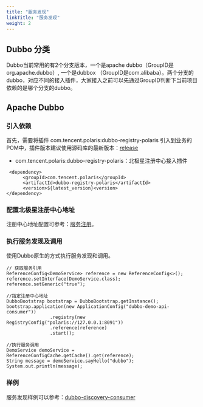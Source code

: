 ```yaml
---
title: "服务发现"
linkTitle: "服务发现"
weight: 2
---
```


## Dubbo 分类

Dubbo当前常用的有2个分支版本，一个是apache dubbo（GroupID是org.apache.dubbo）, 一个是dubbox （GroupID是com.alibaba）。两个分支的dubbo，对应不同的接入插件，大家接入之前可以先通过GroupID判断下当前项目依赖的是哪个分支的dubbo。

## Apache Dubbo

### 引入依赖

首先，需要将插件 com.tencent.polaris:dubbo-registry-polaris 引入到业务的POM中，插件版本建议使用源码库的最新版本：[release](https://github.com/polarismesh/dubbo-java-polaris/releases)

- com.tencent.polaris:dubbo-registry-polaris：北极星注册中心接入插件

```
 <dependency>
      <groupId>com.tencent.polaris</groupId>
      <artifactId>dubbo-registry-polaris</artifactId>
      <version>${latest_version}<version>
</dependency>
```

### 配置北极星注册中心地址

注册中心地址配置可参考：[服务注册](/docs/使用指南/java应用开发/dubbo/服务注册/)。

### 执行服务发现及调用

使用Dubbo原生的方式执行服务发现和调用。

```
// 获取服务引用
ReferenceConfig<DemoService> reference = new ReferenceConfig<>();
reference.setInterface(DemoService.class);
reference.setGeneric("true");

//指定注册中心地址
DubboBootstrap bootstrap = DubboBootstrap.getInstance();
bootstrap.application(new ApplicationConfig("dubbo-demo-api-consumer"))
                .registry(new RegistryConfig("polaris://127.0.0.1:8091"))
                .reference(reference)
                .start();

//执行服务调用
DemoService demoService = ReferenceConfigCache.getCache().get(reference);
String message = demoService.sayHello("dubbo");
System.out.println(message);
```

### 样例

服务发现样例可以参考：[dubbo-discovery-consumer](https://github.com/polarismesh/dubbo-java-polaris/tree/main/dubbo/dubbo-examples/dubbo-discovery-example/dubbo-discovery-consumer)